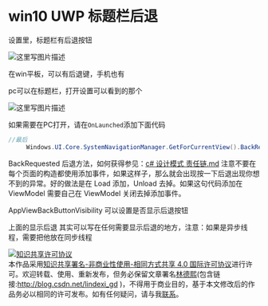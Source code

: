 # win10 UWP 标题栏后退
<!--more-->

<div id="toc"></div>


设置里，标题栏有后退按钮

![这里写图片描述](http://img.blog.csdn.net/20160201125801185)

在win平板，可以有后退键，手机也有

pc可以在标题栏，打开设置可以看到的那个


![这里写图片描述](http://img.blog.csdn.net/20160201130404911)

如果需要在PC打开，请在`OnLaunched`添加下面代码

```csharp
//最后
     Windows.UI.Core.SystemNavigationManager.GetForCurrentView().BackRequested += BackRequested;     //添加事件  Windows.UI.Core.SystemNavigationManager.GetForCurrentView().AppViewBackButtonVisibility = Windows.UI.Core.AppViewBackButtonVisibility.Visible;

```

BackRequested 后退方法，如何获得参见：[c# 设计模式 责任链.md](c-设计模式-责任链.md) 注意不要在每个页面的构造都使用添加事件，如果这样子，那么就会出现按一下后退出现你想不到的异常。好的做法是在 Load 添加，Unload 去掉。如果这句代码添加在 ViewModel 需要自己在 ViewModel 关闭去掉添加事件。

AppViewBackButtonVisibility 可以设置是否显示后退按钮

上面的显示后退
其实可以写在任何需要显示后退的地方，注意：如果是异步线程，需要把他放在同步线程

<a rel="license" href="http://creativecommons.org/licenses/by-nc-sa/4.0/"><img alt="知识共享许可协议" style="border-width:0" src="https://licensebuttons.net/l/by-nc-sa/4.0/88x31.png" /></a><br />本作品采用<a rel="license" href="http://creativecommons.org/licenses/by-nc-sa/4.0/">知识共享署名-非商业性使用-相同方式共享 4.0 国际许可协议</a>进行许可。欢迎转载、使用、重新发布，但务必保留文章署名[林德熙](http://blog.csdn.net/lindexi_gd)(包含链接:http://blog.csdn.net/lindexi_gd )，不得用于商业目的，基于本文修改后的作品务必以相同的许可发布。如有任何疑问，请与我[联系](mailto:lindexi_gd@163.com)。
